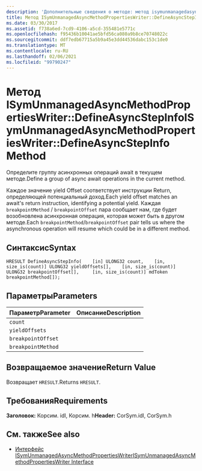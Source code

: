 ```yaml
---
description: 'Дополнительные сведения о методе: метод isymunmanagedasyncmethodpropertieswriter::D Ефинеасинкстепинфо'
title: Метод ISymUnmanagedAsyncMethodPropertiesWriter::DefineAsyncStepInfo
ms.date: 03/30/2017
ms.assetid: f738a6ed-7cd9-4106-a5cd-355481e5771c
ms.openlocfilehash: f95436b10041ae5bfd56ca080a9b8ce70748022c
ms.sourcegitcommit: ddf7edb67715a5b9a45e3dd44536dabc153c1de0
ms.translationtype: MT
ms.contentlocale: ru-RU
ms.lasthandoff: 02/06/2021
ms.locfileid: "99790247"
---
```

# <a name="isymunmanagedasyncmethodpropertieswriterdefineasyncstepinfo-method"></a><span data-ttu-id="e9757-103">Метод ISymUnmanagedAsyncMethodPropertiesWriter::DefineAsyncStepInfo</span><span class="sxs-lookup"><span data-stu-id="e9757-103">ISymUnmanagedAsyncMethodPropertiesWriter::DefineAsyncStepInfo Method</span></span>

<span data-ttu-id="e9757-104">Определите группу асинхронных операций await в текущем методе.</span><span class="sxs-lookup"><span data-stu-id="e9757-104">Define a group of async await operations in the current method.</span></span>  
  
 <span data-ttu-id="e9757-105">Каждое значение yield Offset соответствует инструкции Return, определяющей потенциальный доход.</span><span class="sxs-lookup"><span data-stu-id="e9757-105">Each yield offset matches an await's return instruction, identifying a potential yield.</span></span> <span data-ttu-id="e9757-106">Каждая `breakpointMethod` / `breakpointOffset` пара сообщает нам, где будет возобновлена асинхронная операция, которая может быть в другом методе.</span><span class="sxs-lookup"><span data-stu-id="e9757-106">Each `breakpointMethod`/`breakpointOffset` pair tells us where the asynchronous operation will resume which could be in a different method.</span></span>  
  
## <a name="syntax"></a><span data-ttu-id="e9757-107">Синтаксис</span><span class="sxs-lookup"><span data-stu-id="e9757-107">Syntax</span></span>  
  
```idl  
HRESULT DefineAsyncStepInfo(    [in] ULONG32 count,    [in, size_is(count)] ULONG32 yieldOffsets[],    [in, size_is(count)] ULONG32 breakpointOffset[],     [in, size_is(count)] mdToken breakpointMethod[]);  
```  
  
## <a name="parameters"></a><span data-ttu-id="e9757-108">Параметры</span><span class="sxs-lookup"><span data-stu-id="e9757-108">Parameters</span></span>  
  
|<span data-ttu-id="e9757-109">Параметр</span><span class="sxs-lookup"><span data-stu-id="e9757-109">Parameter</span></span>|<span data-ttu-id="e9757-110">Описание</span><span class="sxs-lookup"><span data-stu-id="e9757-110">Description</span></span>|  
|---------------|-----------------|  
|`count`||  
|`yieldOffsets`||  
|`breakpointOffset`||  
|`breakpointMethod`||  
  
## <a name="return-value"></a><span data-ttu-id="e9757-111">Возвращаемое значение</span><span class="sxs-lookup"><span data-stu-id="e9757-111">Return Value</span></span>  

 <span data-ttu-id="e9757-112">Возвращает `HRESULT`.</span><span class="sxs-lookup"><span data-stu-id="e9757-112">Returns `HRESULT`.</span></span>  
  
## <a name="requirements"></a><span data-ttu-id="e9757-113">Требования</span><span class="sxs-lookup"><span data-stu-id="e9757-113">Requirements</span></span>  

 <span data-ttu-id="e9757-114">**Заголовок:** Корсим. idl, Корсим. h</span><span class="sxs-lookup"><span data-stu-id="e9757-114">**Header:** CorSym.idl, CorSym.h</span></span>  
  
## <a name="see-also"></a><span data-ttu-id="e9757-115">См. также</span><span class="sxs-lookup"><span data-stu-id="e9757-115">See also</span></span>

- [<span data-ttu-id="e9757-116">Интерфейс ISymUnmanagedAsyncMethodPropertiesWriter</span><span class="sxs-lookup"><span data-stu-id="e9757-116">ISymUnmanagedAsyncMethodPropertiesWriter Interface</span></span>](isymunmanagedasyncmethodpropertieswriter-interface.md)
